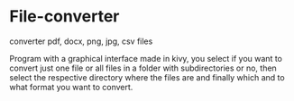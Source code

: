 # File-converter

converter pdf, docx, png, jpg, csv files

Program with a graphical interface made in kivy, you select if you want to convert just one file or all files in a folder with subdirectories or
no, then select the respective directory where the files are and finally which and to what format you want to convert.

